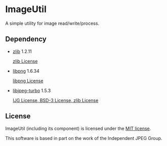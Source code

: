 # ImageUtil

A simple utility for image read/write/process.

## Dependency

* [zlib](http://www.zlib.net/zlib.html)  1.2.11

  [zlib License](./License/zlib.txt)

* [libpng](http://www.libpng.org/pub/png/libpng.html)  1.6.34

  [libpng License](./License/libpng.txt)

* [libjpeg-turbo](http://www.libjpeg-turbo.org/Main/HomePage)  1.5.3

  [IJG License, BSD-3 License, zlib License](./License/libjpeg-turbo.txt)

## License

ImageUtil (including its component) is licensed under the [MIT license](License.txt).

This software is based in part on the work of the Independent JPEG Group.